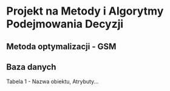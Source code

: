 # Projekt na Metody i Algorytmy Podejmowania Decyzji
## Metoda optymalizacji - GSM

## Baza danych
Tabela 1 - Nazwa obiektu, Atrybuty...

